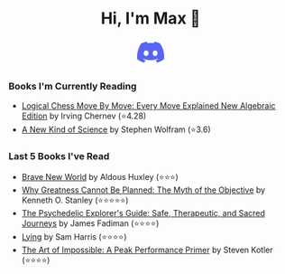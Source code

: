 <h1 align="center">Hi, I'm Max 👋</h1>

<p align="center">
  <a href="https://discordapp.com/channels/@me/USERID/694118037036466187">
    <img alt="Discord" title="Discord" height="48" width="48" src="assets/discordIcon.svg">
  </a>
</p>

### Books I'm Currently Reading

<!-- GOODREADS-LIST:START -->
- [Logical Chess Move By Move: Every Move Explained New Algebraic Edition](https://www.goodreads.com/review/show/4794855974?utm_medium=api&utm_source=rss) by Irving Chernev (⭐️4.28)
- [A New Kind of Science](https://www.goodreads.com/review/show/4668876684?utm_medium=api&utm_source=rss) by Stephen Wolfram (⭐️3.6)
<!-- GOODREADS-LIST:END -->
### Last 5 Books I've Read

<!-- GOODREADS-READ-LIST:START -->
- [Brave New World](https://www.goodreads.com/review/show/4511315139?utm_medium=api&utm_source=rss) by Aldous Huxley (⭐⭐⭐)
- [Why Greatness Cannot Be Planned: The Myth of the Objective](https://www.goodreads.com/review/show/4807331884?utm_medium=api&utm_source=rss) by Kenneth O. Stanley (⭐⭐⭐⭐⭐)
- [The Psychedelic Explorer's Guide: Safe, Therapeutic, and Sacred Journeys](https://www.goodreads.com/review/show/4794968636?utm_medium=api&utm_source=rss) by James Fadiman (⭐⭐⭐⭐)
- [Lying](https://www.goodreads.com/review/show/4286323816?utm_medium=api&utm_source=rss) by Sam Harris (⭐⭐⭐⭐)
- [The Art of Impossible: A Peak Performance Primer](https://www.goodreads.com/review/show/4771679903?utm_medium=api&utm_source=rss) by Steven Kotler (⭐⭐⭐⭐)
<!-- GOODREADS-READ-LIST:END -->
